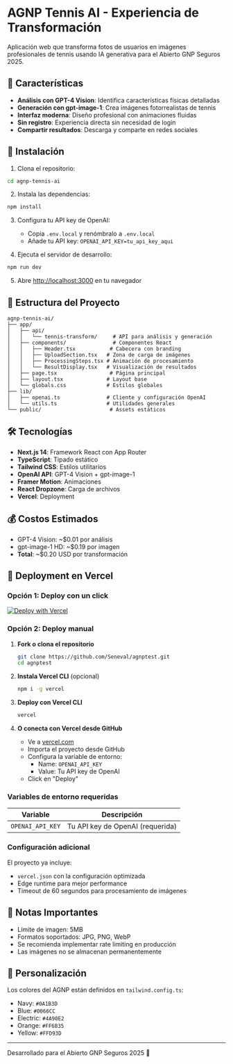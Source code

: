 # AGNP Tennis AI - Experiencia de Transformación

Aplicación web que transforma fotos de usuarios en imágenes profesionales de tennis usando IA generativa para el Abierto GNP Seguros 2025.

## 🎾 Características

- **Análisis con GPT-4 Vision**: Identifica características físicas detalladas
- **Generación con gpt-image-1**: Crea imágenes fotorrealistas de tennis
- **Interfaz moderna**: Diseño profesional con animaciones fluidas
- **Sin registro**: Experiencia directa sin necesidad de login
- **Compartir resultados**: Descarga y comparte en redes sociales

## 🚀 Instalación

1. Clona el repositorio:
```bash
cd agnp-tennis-ai
```

2. Instala las dependencias:
```bash
npm install
```

3. Configura tu API key de OpenAI:
   - Copia `.env.local` y renómbralo a `.env.local`
   - Añade tu API key: `OPENAI_API_KEY=tu_api_key_aqui`

4. Ejecuta el servidor de desarrollo:
```bash
npm run dev
```

5. Abre [http://localhost:3000](http://localhost:3000) en tu navegador

## 📁 Estructura del Proyecto

```
agnp-tennis-ai/
├── app/
│   ├── api/
│   │   └── tennis-transform/     # API para análisis y generación
│   ├── components/               # Componentes React
│   │   ├── Header.tsx           # Cabecera con branding
│   │   ├── UploadSection.tsx   # Zona de carga de imágenes
│   │   ├── ProcessingSteps.tsx # Animación de procesamiento
│   │   └── ResultDisplay.tsx   # Visualización de resultados
│   ├── page.tsx                 # Página principal
│   ├── layout.tsx              # Layout base
│   └── globals.css             # Estilos globales
├── lib/
│   ├── openai.ts               # Cliente y configuración OpenAI
│   └── utils.ts                # Utilidades generales
└── public/                      # Assets estáticos
```

## 🛠 Tecnologías

- **Next.js 14**: Framework React con App Router
- **TypeScript**: Tipado estático
- **Tailwind CSS**: Estilos utilitarios
- **OpenAI API**: GPT-4 Vision + gpt-image-1
- **Framer Motion**: Animaciones
- **React Dropzone**: Carga de archivos
- **Vercel**: Deployment

## 💰 Costos Estimados

- GPT-4 Vision: ~$0.01 por análisis
- gpt-image-1 HD: ~$0.19 por imagen
- **Total**: ~$0.20 USD por transformación

## 🚀 Deployment en Vercel

### Opción 1: Deploy con un click
[![Deploy with Vercel](https://vercel.com/button)](https://vercel.com/new/clone?repository-url=https://github.com/Seneval/agnptest&env=OPENAI_API_KEY&envDescription=OpenAI%20API%20Key%20para%20generar%20imágenes&project-name=agnp-tennis-ai&repository-name=agnp-tennis-ai)

### Opción 2: Deploy manual

1. **Fork o clona el repositorio**
   ```bash
   git clone https://github.com/Seneval/agnptest.git
   cd agnptest
   ```

2. **Instala Vercel CLI** (opcional)
   ```bash
   npm i -g vercel
   ```

3. **Deploy con Vercel CLI**
   ```bash
   vercel
   ```

4. **O conecta con Vercel desde GitHub**
   - Ve a [vercel.com](https://vercel.com)
   - Importa el proyecto desde GitHub
   - Configura la variable de entorno:
     - Name: `OPENAI_API_KEY`
     - Value: Tu API key de OpenAI
   - Click en "Deploy"

### Variables de entorno requeridas

| Variable | Descripción |
|----------|-------------|
| `OPENAI_API_KEY` | Tu API key de OpenAI (requerida) |

### Configuración adicional

El proyecto ya incluye:
- `vercel.json` con la configuración optimizada
- Edge runtime para mejor performance
- Timeout de 60 segundos para procesamiento de imágenes

## 📝 Notas Importantes

- Límite de imagen: 5MB
- Formatos soportados: JPG, PNG, WebP
- Se recomienda implementar rate limiting en producción
- Las imágenes no se almacenan permanentemente

## 🎨 Personalización

Los colores del AGNP están definidos en `tailwind.config.ts`:
- Navy: `#0A1B3D`
- Blue: `#0066CC`
- Electric: `#4A90E2`
- Orange: `#FF6B35`
- Yellow: `#FFD93D`

---

Desarrollado para el Abierto GNP Seguros 2025 🎾